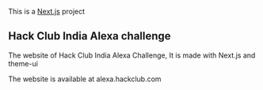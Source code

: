 This is a [Next.js](https://nextjs.org/) project 
## Hack Club India Alexa challenge
The website of Hack Club India Alexa Challenge, 
It is made with Next.js and theme-ui

The website is available at alexa.hackclub.com
